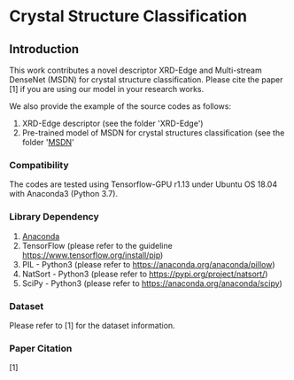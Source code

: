 # Crystal Structure Classification

## Introduction
This work contributes a novel descriptor XRD-Edge and Multi-stream DenseNet (MSDN) for crystal structure classification.
Please cite the paper [1] if you are using our model in your research works.

We also provide the example of the source codes as follows:
  1) XRD-Edge descriptor (see the folder 'XRD-Edge')
  2) Pre-trained model of MSDN for crystal structures classification (see the folder '[MSDN](https://github.com/tiongleslie/crystal-structure-classification/tree/master/MSDN)'

### Compatibility
The codes are tested using Tensorflow-GPU r1.13 under Ubuntu OS 18.04 with Anaconda3 (Python 3.7).

### Library Dependency
  1) [Anaconda](https://www.anaconda.com/distribution/#download-section)
  2) TensorFlow (please refer to the guideline https://www.tensorflow.org/install/pip)
  3) PIL - Python3 (please refer to https://anaconda.org/anaconda/pillow)
  4) NatSort - Python3 (please refer to https://pypi.org/project/natsort/)
  5) SciPy - Python3 (please refer to https://anaconda.org/anaconda/scipy)

### Dataset
Please refer to [1] for the dataset information.

### Paper Citation
  [1]
